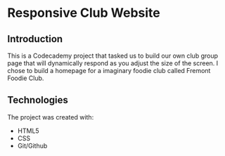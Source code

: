 # Responsive Club Website
## Introduction
This is a Codecademy project that tasked us to build our own club group page that will dynamically respond as you adjust the size of the screen. I chose to build a homepage for a imaginary foodie club called Fremont Foodie Club.

## Technologies
The project was created with:
- HTML5
- CSS
- Git/Github